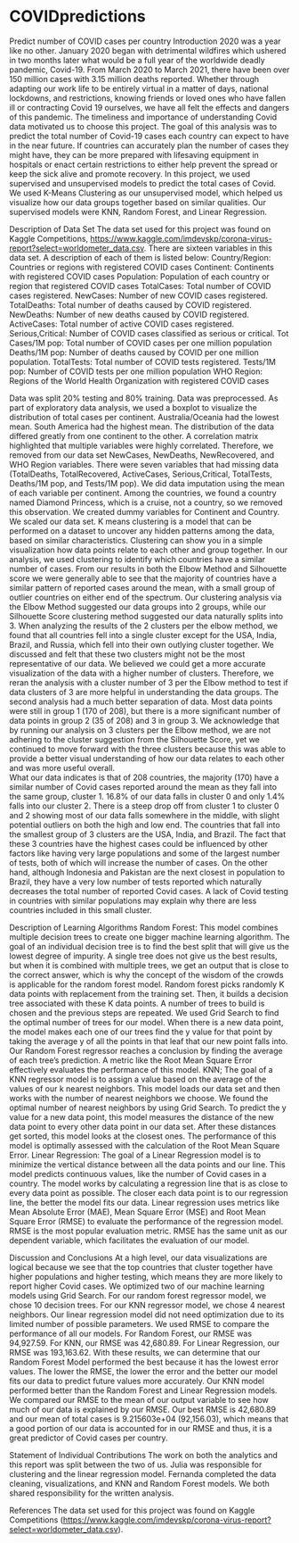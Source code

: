 # COVIDpredictions
Predict number of COVID cases per country
Introduction 
2020 was a year like no other. January 2020 began with detrimental wildfires which ushered in two months later what would be a full year of the worldwide deadly pandemic, Covid-19. From March 2020 to March 2021, there have been over 150 million cases with 3.15 million deaths reported. Whether through adapting our work life to be entirely virtual in a matter of days, national lockdowns, and restrictions, knowing friends or loved ones who have fallen ill or contracting Covid 19 ourselves, we have all felt the effects and dangers of this pandemic. The timeliness and importance of understanding Covid data motivated us to choose this project. The goal of this analysis was to predict the total number of Covid-19 cases each country can expect to have in the near future. If countries can accurately plan the number of cases they might have, they can be more prepared with lifesaving equipment in hospitals or enact certain restrictions to either help prevent the spread or keep the sick alive and promote recovery.
In this project, we used supervised and unsupervised models to predict the total cases of Covid. We used K-Means Clustering as our unsupervised model, which helped us visualize how our data groups together based on similar qualities. Our supervised models were KNN, Random Forest, and Linear Regression.

Description of Data Set
The data set used for this project was found on Kaggle Competitions, https://www.kaggle.com/imdevskp/corona-virus-report?select=worldometer_data.csv. There are sixteen variables in this data set. A description of each of them is listed below:
Country/Region: Countries or regions with registered COVID cases
Continent: Continents with registered COVID cases
Population: Population of each country or region that registered COVID cases
TotalCases: Total number of COVID cases registered.
NewCases: Number of new COVID cases registered.
TotalDeaths: Total number of deaths caused by COVID registered.
NewDeaths: Number of new deaths caused by COVID registered.
ActiveCases: Total number of active COVID cases registered.
Serious,Critical: Number of COVID cases classified as serious or critical.
Tot Cases/1M pop: Total number of COVID cases per one million population
Deaths/1M pop: Number of deaths caused by COVID per one million population.
TotalTests: Total number of COVID tests registered. 
Tests/1M pop: Number of COVID tests per one million population
WHO Region: Regions of the World Health Organization with registered COVID cases

Data was split 20% testing and 80% training. Data was preprocessed. As part of exploratory data analysis, we used a boxplot to visualize the distribution of total cases per continent. Australia/Oceania had the lowest mean. South America had the highest mean. The distribution of the data differed greatly from one continent to the other. A correlation matrix highlighted that multiple variables were highly correlated. Therefore, we removed from our data set NewCases, NewDeaths, NewRecovered, and WHO Region variables. There were seven variables that had missing data (TotalDeaths, TotalRecovered, ActiveCases, Serious,Critical, TotalTests, Deaths/1M pop, and Tests/1M pop). We did data imputation using the mean of each variable per continent. Among the countries, we found a country named Diamond Princess, which is a cruise, not a country, so we removed this observation. We created dummy variables for Continent and Country. We scaled our data set. 
K means clustering is a model that can be performed on a dataset to uncover any hidden patterns among the data, based on similar characteristics. Clustering can show you in a simple visualization how data points relate to each other and group together. In our analysis, we used clustering to identify which countries have a similar number of cases. From our results in both the Elbow Method and Silhouette score we were generally able to see that the majority of countries have a similar pattern of reported cases around the mean, with a small group of outlier countries on either end of the spectrum. 
Our clustering analysis via the Elbow Method suggested our data groups into 2 groups, while our Silhouette Score clustering method suggested our data naturally splits into 3. When analyzing the results of the 2 clusters per the elbow method, we found that all countries fell into a single cluster except for the USA, India, Brazil, and Russia, which fell into their own outlying cluster together. We discussed and felt that these two clusters might not be the most representative of our data. We believed we could get a more accurate visualization of the data with a higher number of clusters. Therefore, we reran the analysis with a cluster number of 3 per the Elbow method to test if data clusters of 3 are more helpful in understanding the data groups. 
The second analysis had a much better separation of data. Most data points were still in group 1 (170 of 208), but there is a more significant number of data points in group 2 (35 of 208) and 3 in group 3. We acknowledge that by running our analysis on 3 clusters per the Elbow method, we are not adhering to the cluster suggestion from the Silhouette Score, yet we continued to move forward with the three clusters because this was able to provide a better visual understanding of how our data relates to each other and was more useful overall.  
What our data indicates is that of 208 countries, the majority (170) have a similar number of Covid cases reported around the mean as they fall into the same group, cluster 1. 16.8% of our data falls in cluster 0 and only 1.4% falls into our cluster 2. There is a steep drop off from cluster 1 to cluster 0 and 2 showing most of our data falls somewhere in the middle, with slight potential outliers on both the high and low end.
The countries that fall into the smallest group of 3 clusters are the USA, India, and Brazil. The fact that these 3 countries have the highest cases could be influenced by other factors like having very large populations and some of the largest number of tests, both of which will increase the number of cases. On the other hand, although Indonesia and Pakistan are the next closest in population to Brazil, they have a very low number of tests reported which naturally decreases the total number of reported Covid cases. A lack of Covid testing in countries with similar populations may explain why there are less countries included in this small cluster.

Description of Learning Algorithms 
Random Forest: This model combines multiple decision trees to create one bigger machine learning algorithm. The goal of an individual decision tree is to find the best split that will give us the lowest degree of impurity. A single tree does not give us the best results, but when it is combined with multiple trees, we get an output that is close to the correct answer, which is why the concept of the wisdom of the crowds is applicable for the random forest model.
Random forest picks randomly K data points with replacement from the training set. Then, it builds a decision tree associated with these K data points. A number of trees to build is chosen and the previous steps are repeated. We used Grid Search to find the optimal number of trees for our model. When there is a new data point, the model makes each one of our trees find the y value for that point by taking the average y of all the points in that leaf that our new point falls into. Our Random Forest regressor reaches a conclusion by finding the average of each tree’s prediction. A metric like the Root Mean Square Error effectively evaluates the performance of this model.
KNN; The goal of a KNN regressor model is to assign a value based on the average of the values of our k nearest neighbors. This model loads our data set and then works with the number of nearest neighbors we choose. We found the optimal number of nearest neighbors by using Grid Search. To predict the y value for a new data point, this model measures the distance of the new data point to every other data point in our data set. After these distances get sorted, this model looks at the closest ones. The performance of this model is optimally assessed with the calculation of the Root Mean Square Error.
Linear Regression: The goal of a Linear Regression model is to minimize the vertical distance between all the data points and our line. This model predicts continuous values, like the number of Covid cases in a country. The model works by calculating a regression line that is as close to every data point as possible. The closer each data point is to our regression line, the better the model fits our data. Linear regression uses metrics like Mean Absolute Error (MAE), Mean Square Error (MSE) and Root Mean Square Error (RMSE) to evaluate the performance of the regression model. RMSE is the most popular evaluation metric. RMSE has the same unit as our dependent variable, which facilitates the evaluation of our model.

Discussion and Conclusions 
At a high level, our data visualizations are logical because we see that the top countries that cluster together have higher populations and higher testing, which means they are more likely to report higher Covid cases.
We optimized two of our machine learning models using Grid Search. For our random forest regressor model, we chose 10 decision trees. For our KNN regressor model, we chose 4 nearest neighbors. Our linear regression model did not need optimization due to its limited number of possible parameters.
We used RMSE to compare the performance of all our models. For Random Forest, our RMSE was 94,927.59. For KNN, our RMSE was 42,680.89. For Linear Regression, our RMSE was 193,163.62. With these results, we can determine that our Random Forest Model performed the best because it has the lowest error values. The lower the RMSE, the lower the error and the better our model fits our data to predict future values more accurately. 
Our KNN model performed better than the Random Forest and Linear Regression models. We compared our RMSE to the mean of our output variable to see how much of our data is explained by our RMSE. Our best RMSE is 42,680.89 and our mean of total cases is 9.215603e+04 (92,156.03), which means that a good portion of our data is accounted for in our RMSE and thus, it is a great predictor of Covid cases per country. 

Statement of Individual Contributions 
The work on both the analytics and this report was split between the two of us. Julia was responsible for clustering and the linear regression model. Fernanda completed the data cleaning, visualizations, and KNN and Random Forest models. We both shared responsibility for the written analysis.

References
The data set used for this project was found on Kaggle Competitions (https://www.kaggle.com/imdevskp/corona-virus-report?select=worldometer_data.csv). 

